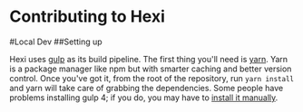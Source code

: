 Contributing to Hexi
====

#Local Dev
##Setting up

Hexi uses [gulp](http://gulpjs.com/) as its build pipeline. The first thing you'll need is [yarn](https://yarnpkg.com/).
Yarn is a package manager like npm but with smarter caching and better version control. Once you've got it, from the root of the repository,
run `yarn install` and yarn will take care of grabbing the dependencies. Some people have problems installing gulp 4; if you do,
you may have to [install it manually](https://www.liquidlight.co.uk/blog/article/how-do-i-update-to-gulp-4/).
